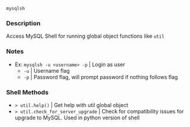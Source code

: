 ``mysqlsh``

### Description

Access MySQL Shell for running global object functions like ``util``

### Notes

- Ex: ``mysqlsh -u <username> -p`` | Login as user
  - ``-u`` | Username flag
  - ``-p`` | Password flag, will prompt password if nothing follows flag


### Shell Methods

- ``> util.help()`` | Get help with util global object
- ``> util.check_for_server_upgrade`` | Check for compatibility issues for upgrade to MySQL. Used in python version of shell
